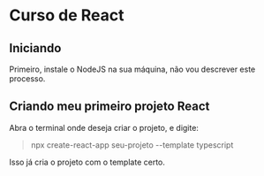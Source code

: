 # Curso de React


## Iniciando

Primeiro, instale o NodeJS na sua máquina, não vou descrever este processo.

## Criando meu primeiro projeto React

Abra o terminal onde deseja criar o projeto, e digite:

> npx create-react-app seu-projeto --template typescript

Isso já cria o projeto com o template certo.
